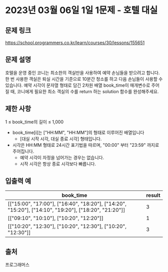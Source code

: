 # 2023년 03월 06일 1일 1문제 - 호텔 대실

## 문제 링크

<https://school.programmers.co.kr/learn/courses/30/lessons/155651>

## 문제 설명

호텔을 운영 중인 코니는 최소한의 객실만을 사용하여 예약 손님들을 받으려고 합니다. 한 번 사용한 객실은 퇴실 시간을 기준으로 10분간 청소를 하고 다음 손님들이 사용할 수 있습니다.
예약 시각이 문자열 형태로 담긴 2차원 배열 book_time이 매개변수로 주어질 때, 코니에게 필요한 최소 객실의 수를 return 하는 solution 함수를 완성해주세요.

## 제한 사항

1 ≤ book_time의 길이 ≤ 1,000

- book_time[i]는 ["HH:MM", "HH:MM"]의 형태로 이루어진 배열입니다
  - [대실 시작 시각, 대실 종료 시각] 형태입니다.
- 시각은 HH:MM 형태로 24시간 표기법을 따르며, "00:00" 부터 "23:59" 까지로 주어집니다.
  - 예약 시각이 자정을 넘어가는 경우는 없습니다.
  - 시작 시각은 항상 종료 시각보다 빠릅니다.


## 입출력 예

| book_time | result |
| --- | --- |
|[["15:00", "17:00"], ["16:40", "18:20"], ["14:20", "15:20"], ["14:10", "19:20"], ["18:20", "21:20"]]|3|
|[["09:10", "10:10"], ["10:20", "12:20"]]|1|
|[["10:20", "12:30"], ["10:20", "12:30"], ["10:20", "12:30"]]|3|

## 출처

프로그래머스

